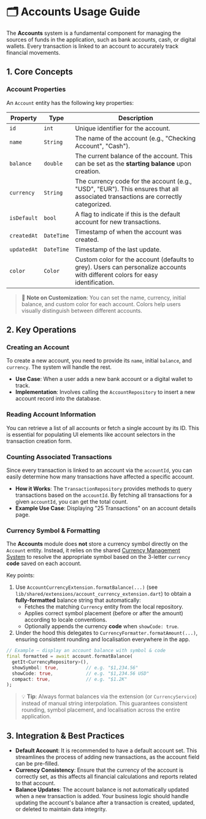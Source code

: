 # 🗂️ Accounts Usage Guide

The **Accounts** system is a fundamental component for managing the sources of funds in the application, such as bank accounts, cash, or digital wallets. Every transaction is linked to an account to accurately track financial movements.

## 1. Core Concepts

### Account Properties

An `Account` entity has the following key properties:

| Property | Type | Description |
|---|---|---|
| `id` | `int` | Unique identifier for the account. |
| `name` | `String` | The name of the account (e.g., "Checking Account", "Cash"). |
| `balance` | `double` | The current balance of the account. This can be set as the **starting balance** upon creation. |
| `currency` | `String` | The currency code for the account (e.g., "USD", "EUR"). This ensures that all associated transactions are correctly categorized. |
| `isDefault`| `bool` | A flag to indicate if this is the default account for new transactions. |
| `createdAt`| `DateTime` | Timestamp of when the account was created. |
| `updatedAt`| `DateTime` | Timestamp of the last update. |
| `color` | `Color` | Custom color for the account (defaults to grey). Users can personalize accounts with different colors for easy identification. |

> 📝 **Note on Customization**: You can set the name, currency, initial balance, and custom color for each account. Colors help users visually distinguish between different accounts.

## 2. Key Operations

### Creating an Account

To create a new account, you need to provide its `name`, initial `balance`, and `currency`. The system will handle the rest.

- **Use Case**: When a user adds a new bank account or a digital wallet to track.
- **Implementation**: Involves calling the `AccountRepository` to insert a new account record into the database.

### Reading Account Information

You can retrieve a list of all accounts or fetch a single account by its ID. This is essential for populating UI elements like account selectors in the transaction creation form.

### Counting Associated Transactions

Since every transaction is linked to an account via the `accountId`, you can easily determine how many transactions have affected a specific account.

- **How it Works**: The `TransactionRepository` provides methods to query transactions based on the `accountId`. By fetching all transactions for a given `accountId`, you can get the total count.
- **Example Use Case**: Displaying "25 Transactions" on an account details page.

### Currency Symbol & Formatting

The **Accounts** module does **not** store a currency symbol directly on the `Account` entity. Instead, it relies on the shared [Currency Management System](CURRENCY_MANAGEMENT_SYSTEM.md) to resolve the appropriate symbol based on the 3-letter `currency` **code** saved on each account.

Key points:
1. Use `AccountCurrencyExtension.formatBalance(...)` (see `lib/shared/extensions/account_currency_extension.dart`) to obtain a **fully-formatted** balance string that automatically:
   - Fetches the matching `Currency` entity from the local repository.
   - Applies correct symbol placement (before or after the amount) according to locale conventions.
   - Optionally appends the currency **code** when `showCode: true`.
2. Under the hood this delegates to `CurrencyFormatter.formatAmount(...)`, ensuring consistent rounding and localisation everywhere in the app.

```dart
// Example – display an account balance with symbol & code
final formatted = await account.formatBalance(
  getIt<CurrencyRepository>(),
  showSymbol: true,          // e.g. "$1,234.56"
  showCode: true,            // e.g. "$1,234.56 USD"
  compact: true,             // e.g. "$1.2K"
);
```

> 💡 **Tip**: Always format balances via the extension (or `CurrencyService`) instead of manual string interpolation. This guarantees consistent rounding, symbol placement, and localisation across the entire application.

## 3. Integration & Best Practices

- **Default Account**: It is recommended to have a default account set. This streamlines the process of adding new transactions, as the account field can be pre-filled.
- **Currency Consistency**: Ensure that the currency of the account is correctly set, as this affects all financial calculations and reports related to that account.
- **Balance Updates**: The account balance is not automatically updated when a new transaction is added. Your business logic should handle updating the account's balance after a transaction is created, updated, or deleted to maintain data integrity. 